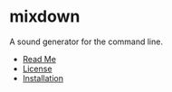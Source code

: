# mixdown

A sound generator for the command line.

* [Read Me](README.md)
* [License](LICENSE)
* [Installation](INSTALLATION.md)
